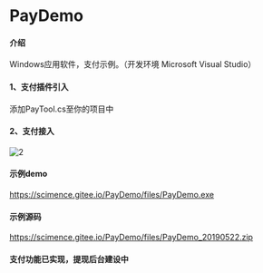 ﻿# PayDemo



#### 介绍

Windows应用软件，支付示例。（开发环境 Microsoft Visual Studio）

#### 1、支付插件引入

添加PayTool.cs至你的项目中


#### 2、支付接入

![2](https://scimence.gitee.io/PayDemo/files/pic/支付接入.png)

#### 示例demo
https://scimence.gitee.io/PayDemo/files/PayDemo.exe

#### 示例源码
https://scimence.gitee.io/PayDemo/files/PayDemo_20190522.zip

#### 支付功能已实现，提现后台建设中

